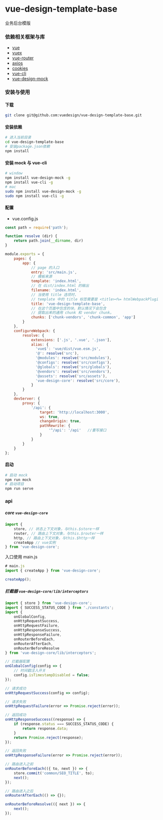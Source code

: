 # vue-design-template-base
业务后台模版

### 依赖相关框架与库

- [vue](https://vuejs.org/)
- [vuex](https://vuex.vuejs.org/)
- [vue-router](https://router.vuejs.org/)
- [axios](https://github.com/axios/axios)
- [cookies](https://github.com/js-cookie/js-cookie)
- [vue-cli](https://cli.vuejs.org/)
- [vue-design-mock](https://github.com/vuedesign/vue-design-mock)

### 安装与使用

#### 下载
```bash
git clone git@github.com:vuedesign/vue-design-template-base.git
```

#### 安装依赖
```bash
# 进入当前目录
cd vue-design-template-base
# 安装package.json依赖
npm install
```

#### 安装 mock 与 vue-cli

```bash
# window
npm install vue-design-mock -g
npm install vue-cli -g
# mac
sudo npm install vue-design-mock -g
sudo npm install vue-cli -g
```

#### 配置
- vue.config.js

```js
const path = require('path');

function resolve (dir) {
    return path.join(__dirname, dir)
}

module.exports = {
    pages: {
        app: {
            // page 的入口
            entry: 'src/main.js',
            // 模板来源
            template: 'index.html',
            // 在 dist/index.html 的输出
            filename: 'index.html',
            // 当使用 title 选项时，
            // template 中的 title 标签需要是 <title><%= htmlWebpackPlugin.options.title %></title>
            title: 'vue-design-template-base',
            // 在这个页面中包含的块，默认情况下会包含
            // 提取出来的通用 chunk 和 vendor chunk。
            chunks: ['chunk-vendors', 'chunk-common', 'app']
        }
    },
    configureWebpack: {
        resolve: {
            extensions: ['.js', '.vue', '.json'],
            alias: {
              'vue$': 'vue/dist/vue.esm.js',
              '@': resolve('src'),
              '@modules': resolve('src/modules'),
              '@configs': resolve('src/configs'),
              '@globals': resolve('src/globals'),
              '@vendors': resolve('src/vendors'),
              '@assets': resolve('src/assets'),
              'vue-design-core': resolve('src/core'),
            }
        }
    },
    devServer: {
        proxy: {
            '/api': {
                target: 'http://localhost:3000',
                ws: true,
                changeOrigin: true,
                pathRewrite: {
                    '^/api': '/api'   //重写接口
                }
            }
        }
    }
};
```

#### 启动
```bash
# 启动 mock
npm run mock
# 启动项目
npm run serve
```

### api

##### core `vue-design-core`
```js
import { 
    store, // 状态上下文对象，与this.$store一样
    router, // 路由上下文对象，与this.$router一样
    http, // 路由上下文对象，与this.$http一样
    createApp // vue实例
} from 'vue-design-core';
```
入口使用 main.js
```js
# main.js
import { createApp } from 'vue-design-core';

createApp();
```

##### 拦截器 `vue-design-core/lib/interceptors`
```js
import { store } from 'vue-design-core';
import { SUCCESS_STATUS_CODE } from './constants';
import {
    onGlobalConfig,
    onHttpRequestSuccess,
    onHttpRequestFailure,
    onHttpResponseSuccess,
    onHttpResponseFailure,
    onRouterBeforeEach,
    onRouterAfterEach,
    onRouterBeforeResolve
} from 'vue-design-core/lib/interceptors';

// 拦截器配置
onGlobalConfig(config => {
    // 时间戳注入开关
    config.isTimestampDisabled = false;
});

// 请求成功
onHttpRequestSuccess(config => config);

// 请求失败
onHttpRequestFailure(error => Promise.reject(error));

// 返回成功
onHttpResponseSuccess((response) => {
    if (response.status === SUCCESS_STATUS_CODE) {
        return response.data;
    }
    return Promise.reject(response);
});

// 返回失败
onHttpResponseFailure(error => Promise.reject(error));

// 路由进入之前
onRouterBeforeEach(({ to, next }) => {
    store.commit('common/SEO_TITLE', to);
    next();
});

// 路由进入之后
onRouterAfterEach(() => {});

onRouterBeforeResolve(({ next }) => {
    next();
});
```